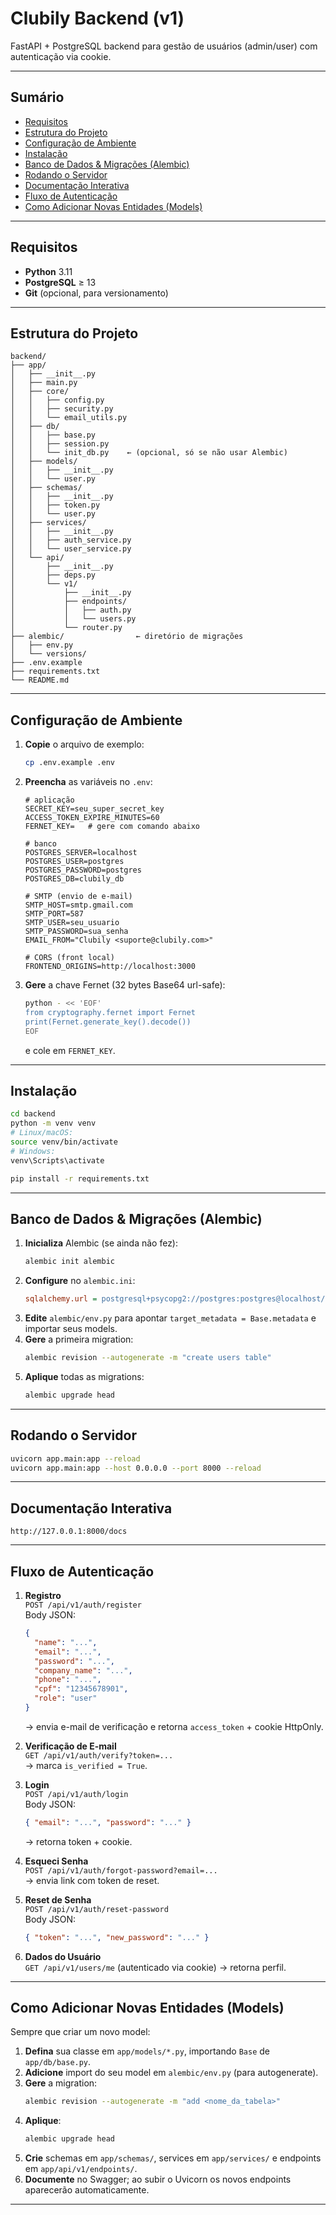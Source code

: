 # Clubily Backend (v1)

FastAPI + PostgreSQL backend para gestão de usuários (admin/user) com autenticação via cookie.

---

## Sumário

- [Requisitos](#requisitos)  
- [Estrutura do Projeto](#estrutura-do-projeto)  
- [Configuração de Ambiente](#configuração-de-ambiente)  
- [Instalação](#instalação)  
- [Banco de Dados & Migrações (Alembic)](#banco-de-dados--migrações-alembic)  
- [Rodando o Servidor](#rodando-o-servidor)  
- [Documentação Interativa](#documentação-interativa)  
- [Fluxo de Autenticação](#fluxo-de-autenticação)  
- [Como Adicionar Novas Entidades (Models)](#como-adicionar-novas-entidades-models)  

---

## Requisitos

- **Python** 3.11  
- **PostgreSQL** ≥ 13  
- **Git** (opcional, para versionamento)

---

## Estrutura do Projeto

```
backend/
├── app/
│   ├── __init__.py
│   ├── main.py
│   ├── core/
│   │   ├── config.py
│   │   ├── security.py
│   │   └── email_utils.py
│   ├── db/
│   │   ├── base.py
│   │   ├── session.py
│   │   └── init_db.py    ← (opcional, só se não usar Alembic)
│   ├── models/
│   │   ├── __init__.py
│   │   └── user.py
│   ├── schemas/
│   │   ├── __init__.py
│   │   ├── token.py
│   │   └── user.py
│   ├── services/
│   │   ├── __init__.py
│   │   ├── auth_service.py
│   │   └── user_service.py
│   └── api/
│       ├── __init__.py
│       ├── deps.py
│       └── v1/
│           ├── __init__.py
│           ├── endpoints/
│           │   ├── auth.py
│           │   └── users.py
│           └── router.py
├── alembic/                ← diretório de migrações
│   ├── env.py
│   └── versions/
├── .env.example
├── requirements.txt
└── README.md
```

---

## Configuração de Ambiente

1. **Copie** o arquivo de exemplo:
   ```bash
   cp .env.example .env
   ```
2. **Preencha** as variáveis no `.env`:

   ```dotenv
   # aplicação
   SECRET_KEY=seu_super_secret_key
   ACCESS_TOKEN_EXPIRE_MINUTES=60
   FERNET_KEY=   # gere com comando abaixo

   # banco
   POSTGRES_SERVER=localhost
   POSTGRES_USER=postgres
   POSTGRES_PASSWORD=postgres
   POSTGRES_DB=clubily_db

   # SMTP (envio de e-mail)
   SMTP_HOST=smtp.gmail.com
   SMTP_PORT=587
   SMTP_USER=seu_usuario
   SMTP_PASSWORD=sua_senha
   EMAIL_FROM="Clubily <suporte@clubily.com>"

   # CORS (front local)
   FRONTEND_ORIGINS=http://localhost:3000
   ```

3. **Gere** a chave Fernet (32 bytes Base64 url-safe):
   ```bash
   python - << 'EOF'
   from cryptography.fernet import Fernet
   print(Fernet.generate_key().decode())
   EOF
   ```
   e cole em `FERNET_KEY`.

---

## Instalação

```bash
cd backend
python -m venv venv
# Linux/macOS:
source venv/bin/activate
# Windows:
venv\Scripts\activate

pip install -r requirements.txt
```

---

## Banco de Dados & Migrações (Alembic)

1. **Inicializa** Alembic (se ainda não fez):
   ```bash
   alembic init alembic
   ```
2. **Configure** no `alembic.ini`:
   ```ini
   sqlalchemy.url = postgresql+psycopg2://postgres:postgres@localhost/clubily_db
   ```
3. **Edite** `alembic/env.py` para apontar `target_metadata = Base.metadata` e importar seus models.
4. **Gere** a primeira migration:
   ```bash
   alembic revision --autogenerate -m "create users table"
   ```
5. **Aplique** todas as migrations:
   ```bash
   alembic upgrade head
   ```

---

## Rodando o Servidor

```bash
uvicorn app.main:app --reload
uvicorn app.main:app --host 0.0.0.0 --port 8000 --reload
```

---

## Documentação Interativa

```
http://127.0.0.1:8000/docs
```

---

## Fluxo de Autenticação

1. **Registro**  
   `POST /api/v1/auth/register`  
   Body JSON:
   ```json
   {
     "name": "...",
     "email": "...",
     "password": "...",
     "company_name": "...",
     "phone": "...",
     "cpf": "12345678901",
     "role": "user"
   }
   ```
   → envia e-mail de verificação e retorna `access_token` + cookie HttpOnly.

2. **Verificação de E-mail**  
   `GET /api/v1/auth/verify?token=...`  
   → marca `is_verified = True`.

3. **Login**  
   `POST /api/v1/auth/login`  
   Body JSON:
   ```json
   { "email": "...", "password": "..." }
   ```
   → retorna token + cookie.

4. **Esqueci Senha**  
   `POST /api/v1/auth/forgot-password?email=...`  
   → envia link com token de reset.

5. **Reset de Senha**  
   `POST /api/v1/auth/reset-password`  
   Body JSON:
   ```json
   { "token": "...", "new_password": "..." }
   ```

6. **Dados do Usuário**  
   `GET /api/v1/users/me` (autenticado via cookie) → retorna perfil.

---

## Como Adicionar Novas Entidades (Models)

Sempre que criar um novo model:

1. **Defina** sua classe em `app/models/*.py`, importando `Base` de `app/db/base.py`.  
2. **Adicione** import do seu model em `alembic/env.py` (para autogenerate).  
3. **Gere** a migration:
   ```bash
   alembic revision --autogenerate -m "add <nome_da_tabela>"
   ```
4. **Aplique**:
   ```bash
   alembic upgrade head
   ```
5. **Crie** schemas em `app/schemas/`, services em `app/services/` e endpoints em `app/api/v1/endpoints/`.  
6. **Documente** no Swagger; ao subir o Uvicorn os novos endpoints aparecerão automaticamente.

---
